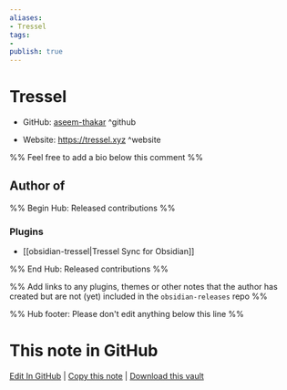 ```yaml
---
aliases:
- Tressel
tags:
- 
publish: true
---
```


# Tressel

- GitHub: [aseem-thakar](https://github.com/aseem-thakar/) ^github
<!-- - Discord: `@` ^discord-->
- Website: <https://tressel.xyz> ^website
<!-- - [[Publish sites|Publish site]]: ^publish-->

%% Feel free to add a bio below this comment %%


## Author of

%% Begin Hub: Released contributions %%
### Plugins
- [[obsidian-tressel|Tressel Sync for Obsidian]]

%% End Hub: Released contributions %%

%% Add links to any plugins, themes or other notes that the author has created but are not (yet) included in the `obsidian-releases` repo %%

<!--
### Unlisted plugins
-->

<!--
### Others
-->

<!--
## Sponsor this author

- [[GitHub sponsors]]: [Sponsor @aseem-thakar on GitHub Sponsors](https://github.com/sponsors/aseem-thakar) ^github-sponsor
- [[Buy me a coffee]]: ^buy-me-a-coffee
- [[PayPal]]: ^paypal
- [[Patreon]]: ^patreon

-->

<!--
## Follow this author
-->

<!-- - [[YouTube Channels|On YouTube]]: <https://> ^youtube-->
<!-- - Twitter: <https://> ^twitter-->
<!-- - ... -->

%% Hub footer: Please don't edit anything below this line %%

# This note in GitHub

<span class="git-footer">[Edit In GitHub](https://github.dev/obsidian-community/obsidian-hub/blob/main/01%20-%20Community/People/aseem-thakar.md "git-hub-edit-note") | [Copy this note](https://raw.githubusercontent.com/obsidian-community/obsidian-hub/main/01%20-%20Community/People/aseem-thakar.md "git-hub-copy-note") | [Download this vault](https://github.com/obsidian-community/obsidian-hub/archive/refs/heads/main.zip "git-hub-download-vault") </span>
